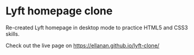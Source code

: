# Lyft homepage clone

Re-created Lyft homepage in desktop mode to practice HTML5 and CSS3 skills.

Check out the live page on https://ellanan.github.io/lyft-clone/
